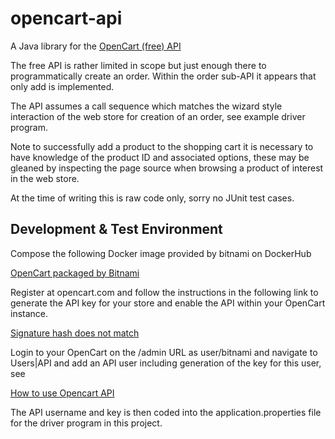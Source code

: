 # opencart-api
A Java library for the [OpenCart (free) API](https://docs.opencart.com/en-gb/system/users/api/)

The free API is rather limited in scope but just enough there to programmatically create an order.
Within the order sub-API it appears that only add is implemented.

The API assumes a call sequence which matches the wizard style interaction of the web store for creation of an order, see example driver program.

Note to successfully add a product to the shopping cart it is necessary to have knowledge of the product ID and associated options, these may be gleaned by inspecting the page source when browsing a product of interest in the web store.

At the time of writing this is raw code only, sorry no JUnit test cases.

## Development & Test Environment

Compose the following Docker image provided by bitnami on DockerHub

[OpenCart packaged by Bitnami](https://hub.docker.com/r/bitnami/opencart)

Register at opencart.com and follow the instructions in the following link to generate the API key for your store and enable the API within your OpenCart instance.

[Signature hash does not match](https://webocreation.com/blog/signature-hash-not-match-opencart-solution/)

Login to your OpenCart on the /admin URL as user/bitnami and navigate to Users|API and add an API user including generation of the key for this user, see

[How to use Opencart API](https://www.youtube.com/watch?v=bc2govdEiuA)

The API username and key is then coded into the application.properties file for the driver program in this project.
